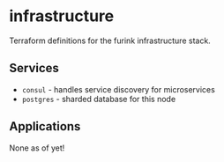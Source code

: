 # infrastructure

Terraform definitions for the furink infrastructure stack.

## Services

- `consul` - handles service discovery for microservices
- `postgres` - sharded database for this node

## Applications

None as of yet!

